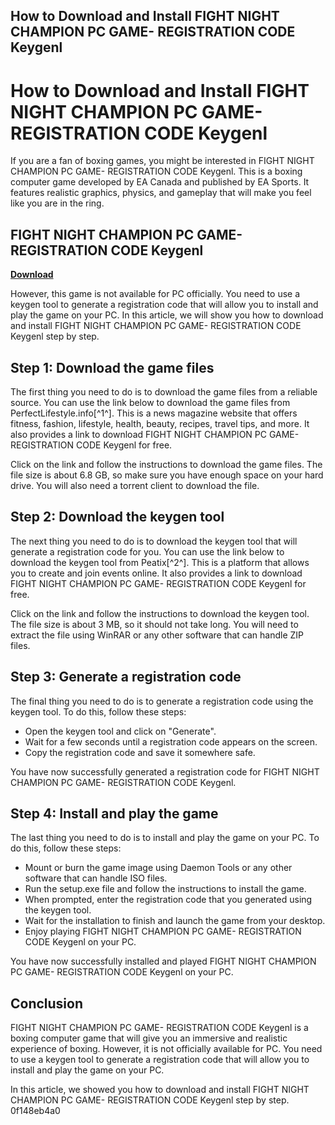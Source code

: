 ## How to Download and Install FIGHT NIGHT CHAMPION PC GAME- REGISTRATION CODE Keygenl

  
# How to Download and Install FIGHT NIGHT CHAMPION PC GAME- REGISTRATION CODE Keygenl
  
If you are a fan of boxing games, you might be interested in FIGHT NIGHT CHAMPION PC GAME- REGISTRATION CODE Keygenl. This is a boxing computer game developed by EA Canada and published by EA Sports. It features realistic graphics, physics, and gameplay that will make you feel like you are in the ring.
 
## FIGHT NIGHT CHAMPION PC GAME- REGISTRATION CODE Keygenl


[**Download**](https://www.google.com/url?q=https%3A%2F%2Furluso.com%2F2tL6l8&sa=D&sntz=1&usg=AOvVaw3w4VEeRDaP30iZFNx9qo8h)

  
However, this game is not available for PC officially. You need to use a keygen tool to generate a registration code that will allow you to install and play the game on your PC. In this article, we will show you how to download and install FIGHT NIGHT CHAMPION PC GAME- REGISTRATION CODE Keygenl step by step.
  
## Step 1: Download the game files
  
The first thing you need to do is to download the game files from a reliable source. You can use the link below to download the game files from PerfectLifestyle.info[^1^]. This is a news magazine website that offers fitness, fashion, lifestyle, health, beauty, recipes, travel tips, and more. It also provides a link to download FIGHT NIGHT CHAMPION PC GAME- REGISTRATION CODE Keygenl for free.
  
Click on the link and follow the instructions to download the game files. The file size is about 6.8 GB, so make sure you have enough space on your hard drive. You will also need a torrent client to download the file.
  
## Step 2: Download the keygen tool
  
The next thing you need to do is to download the keygen tool that will generate a registration code for you. You can use the link below to download the keygen tool from Peatix[^2^]. This is a platform that allows you to create and join events online. It also provides a link to download FIGHT NIGHT CHAMPION PC GAME- REGISTRATION CODE Keygenl for free.
  
Click on the link and follow the instructions to download the keygen tool. The file size is about 3 MB, so it should not take long. You will need to extract the file using WinRAR or any other software that can handle ZIP files.
  
## Step 3: Generate a registration code
  
The final thing you need to do is to generate a registration code using the keygen tool. To do this, follow these steps:
  
- Open the keygen tool and click on "Generate".
- Wait for a few seconds until a registration code appears on the screen.
- Copy the registration code and save it somewhere safe.

You have now successfully generated a registration code for FIGHT NIGHT CHAMPION PC GAME- REGISTRATION CODE Keygenl.
  
## Step 4: Install and play the game
  
The last thing you need to do is to install and play the game on your PC. To do this, follow these steps:

- Mount or burn the game image using Daemon Tools or any other software that can handle ISO files.
- Run the setup.exe file and follow the instructions to install the game.
- When prompted, enter the registration code that you generated using the keygen tool.
- Wait for the installation to finish and launch the game from your desktop.
- Enjoy playing FIGHT NIGHT CHAMPION PC GAME- REGISTRATION CODE Keygenl on your PC.

You have now successfully installed and played FIGHT NIGHT CHAMPION PC GAME- REGISTRATION CODE Keygenl on your PC.
  
## Conclusion
  
FIGHT NIGHT CHAMPION PC GAME- REGISTRATION CODE Keygenl is a boxing computer game that will give you an immersive and realistic experience of boxing. However, it is not officially available for PC. You need to use a keygen tool to generate a registration code that will allow you to install and play the game on your PC.
  
In this article, we showed you how to download and install FIGHT NIGHT CHAMPION PC GAME- REGISTRATION CODE Keygenl step by step.
 0f148eb4a0
